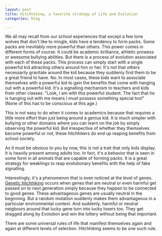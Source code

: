 ```yaml
---
layout: post
title: Hitchhiking, a favorite strategy of Life and Evolution
categories: blog

---
```



We all may recall from our school experiences that except a few lone wolves that don't like to mingle, kids have a tendency to form packs. Some packs are inevitably more powerful than others. This power comes in different forms of course. It could be academic brilliance, athletic prowess or awesome bullying abilities. But there is a process of evolution associated with each of these packs. This process can simply start with a single powerful kid attracting others around him or her. It's not that others necessarily gravitate around the kid because they suddenly find them to be a great friend to have. No. In most cases, these kids want to associate themselves with a powerful kid to gain the benefits that come with hanging out with a powerful kid. It's a signalling mechanism to teachers and kids from other classes. "Look, I am with this powerful student. The fact that he is hanging out with me means I must possess something special too!" (None of this has to be conscious at this age.)

This is not easy to do when it comes to academics because that requires a little more effort than just being around a genius kid. It is much simpler with bullying or other domains where you can learn on the job by simply observing the powerful kid. But irrespective of whether they themselves become powerful or not, these hitchhikers do end up reaping benefits from school society. 

As it must be obvious to you by now, this is not a trait that only kids display. It is heavily present among adults too. In fact, it's a behavior that is seen in some form in all animals that are capable of forming packs. It is a great strategy for weaklings to reap evolutionary benefits with the help of fake signalling. 

Interestingly, it's a phenomenon that is even noticed at the level of genes. [Genetic hitchhiking](https://en.wikipedia.org/wiki/Genetic_hitchhiking) occurs when genes that are neutral or even harmful get passed on to next generation simply because they happen to be connected to good genes. These advantageous genes are usually neutral in the beginning. But a random mutation suddenly makes them advantageous in a particular environmental context. And suddenly, harmful or neutral neigbours around that lucky gene turn into lucky losers too. They get dragged along by Evolution and win the lottery without being that important. 

There are some universal rules of life that manifest themselves again and again at different levels of selection. Hitchhiking seems to be one such rule. 
